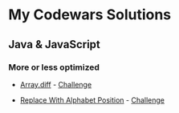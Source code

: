 # My Codewars Solutions
## Java & JavaScript

### More or less optimized

* [Array.diff](array-dot-diff.js) - [Challenge](https://www.codewars.com/kata/523f5d21c841566fde000009)

* [Replace With Alphabet Position](alphabet-position.js) - [Challenge](https://www.codewars.com/kata/546f922b54af40e1e90001da)

